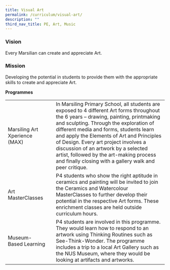 ```yaml
---
title: Visual Art
permalink: /curriculum/visual-art/
description: ""
third_nav_title: PE, Art, Music
---
```

### **Vision**

Every Marsilian can create and appreciate Art.

### **Mission**

Developing the potential in students to provide them with the appropriate skills to create and appreciate Art.

**Programmes**



|  | | |
| -------- | -------- | -------- |
| Marsiling Art Xperience (MAX)    |     | In Marsiling Primary School, all students are exposed to 4 different Art forms throughout the 6 years – drawing, painting, printmaking and sculpting. Through the exploration of different media and forms, students learn and apply the Elements of Art and Principles of Design. Every art project involves a discussion of an artwork by a selected artist, followed by the art-making process and finally closing with a gallery walk and peer critique.     |
| Art MasterClasses    |     | P4 students who show the right aptitude in ceramics and painting will be invited to join the Ceramics and Watercolour MasterClasses to further develop their potential in the respective Art forms. These enrichment classes are held outside curriculum hours.    |
| Museum-Based Learning   |     | P4 students are involved in this programme. They would learn how to respond to an artwork using Thinking Routines such as See-Think-Wonder. The programme includes a trip to a local Art Gallery such as the NUS Museum, where they would be looking at artifacts and artworks.     |